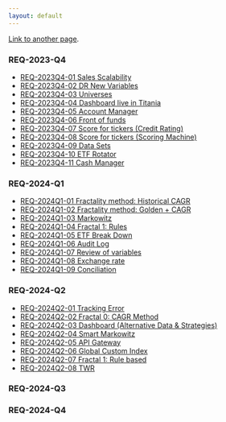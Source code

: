 ```yaml
---
layout: default
---
```

[Link to another page](./README.html).

### REQ-2023-Q4
<ul>
<li><a href="#">REQ-2023Q4-01 Sales Scalability </a></li>
<li><a href="#">REQ-2023Q4-02 DR New Variables </a></li>
<li><a href="#">REQ-2023Q4-03 Universes </a></li>
<li><a href="#">REQ-2023Q4-04 Dashboard live in Titania </a></li>
<li><a href="#">REQ-2023Q4-05 Account Manager </a></li>
<li><a href="#">REQ-2023Q4-06 Front of funds </a></li>
<li><a href="#">REQ-2023Q4-07 Score for tickers (Credit Rating) </a></li>
<li><a href="#">REQ-2023Q4-08 Score for tickers (Scoring Machine) </a></li> 
<li><a href="#">REQ-2023Q4-09 Data Sets </a></li> 
<li><a href="#">REQ-2023Q4-10 ETF Rotator </a></li> 
<li><a href="#">REQ-2023Q4-11 Cash Manager </a></li> 
</ul>

### REQ-2024-Q1
<ul>
<li><a href="#">REQ-2024Q1-01 Fractality method: Historical CAGR </a></li>
<li><a href="#">REQ-2024Q1-02 Fractality method: Golden + CAGR </a></li>
<li><a href="#">REQ-2024Q1-03 Markowitz </a></li>
<li><a href="#">REQ-2024Q1-04 Fractal 1: Rules </a></li>
<li><a href="#">REQ-2024Q1-05 ETF Break Down</a></li>
<li><a href="https://melissadenova.github.io/README.html">REQ-2024Q1-06 Audit Log </a></li>
<li><a href="#">REQ-2024Q1-07 Review of variables </a></li>
<li><a href="#">REQ-2024Q1-08 Exchange rate </a></li>
<li><a href="#">REQ-2024Q1-09 Conciliation </a></li>
</ul>

### REQ-2024-Q2
<ul>
<li><a href="#">REQ-2024Q2-01 Tracking Error </a></li>
<li><a href="#">REQ-2024Q2-02 Fractal 0: CAGR Method  </a></li>
<li><a href="#">REQ-2024Q2-03 Dashboard (Alternative Data & Strategies) </a></li>
<li><a href="#">REQ-2024Q2-04 Smart Markowitz </a></li>  
<li><a href="#">REQ-2024Q2-05 API Gateway </a></li>  
<li><a href="#">REQ-2024Q2-06 Global Custom Index </a></li>  
<li><a href="#">REQ-2024Q2-07 Fractal 1: Rule based </a></li>  
<li><a href="#">REQ-2024Q2-08 TWR </a></li>  
</ul>  

### REQ-2024-Q3

### REQ-2024-Q4




